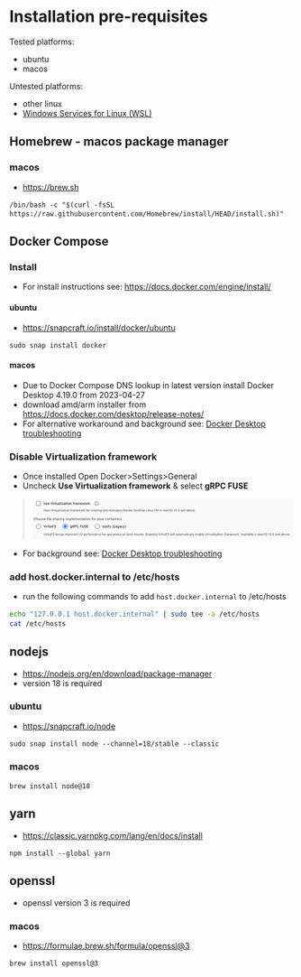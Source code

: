 # Installation pre-requisites

Tested platforms: 
- ubuntu
- macos

Untested platforms: 
- other linux
- [Windows Services for Linux (WSL)](https://learn.microsoft.com/en-us/windows/wsl/install)

## Homebrew - macos package manager
### macos 
- https://brew.sh
```
/bin/bash -c "$(curl -fsSL https://raw.githubusercontent.com/Homebrew/install/HEAD/install.sh)"
```

## Docker Compose
### Install
- For install instructions see: https://docs.docker.com/engine/install/
#### ubuntu
- https://snapcraft.io/install/docker/ubuntu
```
sudo snap install docker
```
#### macos
- Due to Docker Compose DNS lookup in latest version install Docker Desktop 4.19.0 from 2023-04-27
- download amd/arm installer from https://docs.docker.com/desktop/release-notes/
- For alternative workaround and background see: [Docker Desktop troubleshooting](docker-desktop/troubleshooting.md)

### Disable Virtualization framework
- Once installed Open Docker>Settings>General
- Uncheck **Use Virtualization framework** & select **gRPC FUSE**
> ![Docker-Desktop-disable-Virtualization-framework](../images/docker/disable-Virtualization-framework.png)
- For background see: [Docker Desktop troubleshooting](docker-desktop/troubleshooting.md)
### add host.docker.internal to /etc/hosts
- run the following commands to add `host.docker.internal` to /etc/hosts
```bash
echo "127.0.0.1 host.docker.internal" | sudo tee -a /etc/hosts
cat /etc/hosts
```

## nodejs 
- https://nodejs.org/en/download/package-manager
- version 18 is required
### ubuntu
- https://snapcraft.io/node
```
sudo snap install node --channel=18/stable --classic 
```
### macos 
```
brew install node@18
```

## yarn
- https://classic.yarnpkg.com/lang/en/docs/install
```
npm install --global yarn
```

## openssl
- openssl version 3 is required
### macos
- https://formulae.brew.sh/formula/openssl@3
```
brew install openssl@3
```